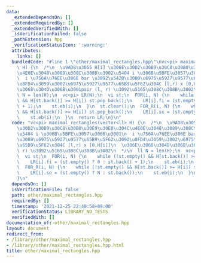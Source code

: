 ```yaml
---
data:
  _extendedDependsOn: []
  _extendedRequiredBy: []
  _extendedVerifiedWith: []
  _isVerificationFailed: false
  _pathExtension: hpp
  _verificationStatusIcon: ':warning:'
  attributes:
    links: []
  bundledCode: "#line 1 \"other/maximal_rectangles.hpp\"\nvc<pi> maximal_rectangles(vector<ll>\
    \ H) {\n  /*\n  \u9AD8\u3055 H[i] \u306E\u30D2\u30B9\u30C8\u30B0\u30E9\u30E0\u304C\
    \u4E0E\u3048\u3089\u308C\u308B\u3002\u5404 i \u306B\u5BFE\u3057\u3066\u3001\n\
    \  i \u756A\u76EE\u306E bar \u3092\u542B\u3080\u6975\u5927\u9577\u65B9\u5F62\u3092\
    \u8FD4\u3059\u3002\u6975\u5927\u9577\u65B9\u5F62\u304C [l,r) x [0,H[i]]\n  \u306E\
    \u3068\u304D\u306B\u3001pair (l, r) \u3092\u5165\u308C\u308B\u3002\n  */\n  ll\
    \ N = len(H);\n  vc<pi> LR(N);\n  vi st;\n  FOR(i, N) {\n    while (!st.empty()\
    \ && H[st.back()] >= H[i]) st.pop_back();\n    LR[i].fi = (st.empty() ? 0 : st.back()\
    \ + 1);\n    st.eb(i);\n  }\n  st.clear();\n  FOR_R(i, N) {\n    while (!st.empty()\
    \ && H[st.back()] >= H[i]) st.pop_back();\n    LR[i].se = (st.empty() ? N : st.back());\n\
    \    st.eb(i);\n  }\n  return LR;\n}\n"
  code: "vc<pi> maximal_rectangles(vector<ll> H) {\n  /*\n  \u9AD8\u3055 H[i] \u306E\
    \u30D2\u30B9\u30C8\u30B0\u30E9\u30E0\u304C\u4E0E\u3048\u3089\u308C\u308B\u3002\
    \u5404 i \u306B\u5BFE\u3057\u3066\u3001\n  i \u756A\u76EE\u306E bar \u3092\u542B\
    \u3080\u6975\u5927\u9577\u65B9\u5F62\u3092\u8FD4\u3059\u3002\u6975\u5927\u9577\
    \u65B9\u5F62\u304C [l,r) x [0,H[i]]\n  \u306E\u3068\u304D\u306B\u3001pair (l,\
    \ r) \u3092\u5165\u308C\u308B\u3002\n  */\n  ll N = len(H);\n  vc<pi> LR(N);\n\
    \  vi st;\n  FOR(i, N) {\n    while (!st.empty() && H[st.back()] >= H[i]) st.pop_back();\n\
    \    LR[i].fi = (st.empty() ? 0 : st.back() + 1);\n    st.eb(i);\n  }\n  st.clear();\n\
    \  FOR_R(i, N) {\n    while (!st.empty() && H[st.back()] >= H[i]) st.pop_back();\n\
    \    LR[i].se = (st.empty() ? N : st.back());\n    st.eb(i);\n  }\n  return LR;\n\
    }\n"
  dependsOn: []
  isVerificationFile: false
  path: other/maximal_rectangles.hpp
  requiredBy: []
  timestamp: '2021-12-25 22:40:58+09:00'
  verificationStatus: LIBRARY_NO_TESTS
  verifiedWith: []
documentation_of: other/maximal_rectangles.hpp
layout: document
redirect_from:
- /library/other/maximal_rectangles.hpp
- /library/other/maximal_rectangles.hpp.html
title: other/maximal_rectangles.hpp
---
```

